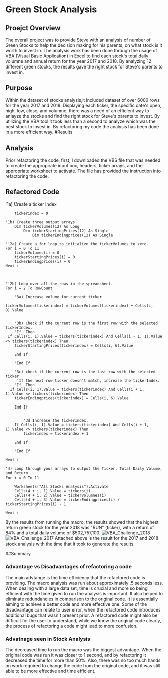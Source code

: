 # Green Stock Analysis
## Proejct Overview
The overall project was to provide Steve with an analysis of number of Green Stocks to help the decision making for his parents, on what stock is it worth to invest in. The analysis work has been done through the usage of VBA (Visual Basic Application) in Excel to find each stock's total daily volumne and annual return for the year 2017 and 2018. By analyzing 12 different green stocks, the results gave the right stock for Steve's parents to invest in.
## Purpose
Within the dataset of stocks analysis,it included dataset of over 6000 rows for the year 2017 and 2018. Displaying each ticker, the specific date's open, high, low, close, and volumne, there was a need of an efficient way to anlayze the stocks and find the right stock for Steve's parents to invest. By utilizing the VBA tool it took less than a second to analyze which was the best stock to invest in. By refactoring my code the analysis has been done in a more efficient way.
#Results
## Analysis
Prior refactoring the code, first, I downloaded the VBS file that was needed to create the appropriate input box, headers, ticker arrays, and the appropriate worksheet to activate. The file has provided the instruction into refactoring the code.
## Refactored Code
   '1a) Create a ticker Index
   
        tickerindex = 0
    
    '1b) Create three output arrays
        Dim tickerVolumes(12) As Long
            Dim tickerStartingPrices(12) As Single
                Dim tickerEndingprices(12) As Single
    
    ''2a) Create a for loop to initialize the tickerVolumes to zero.
    For i = 0 To 11
        tickerVolumes(i) = 0
        tickerStartingPrices(i) = 0
        tickerEndingprices(i) = 0
    Next i
    
    
        
    ''2b) Loop over all the rows in the spreadsheet.
    For i = 2 To RowCount
    
        '3a) Increase volume for current ticker
        
    tickerVolumes(tickerindex) = tickerVolumes(tickerindex) + Cells(i, 8).Value
    
        
        '3b) Check if the current row is the first row with the selected tickerIndex.
        'If  Then
     If Cells(i, 1).Value = tickers(tickerindex) And Cells(i - 1, 1).Value <> tickers(tickerindex) Then
        tickerStartingPrices(tickerindex) = Cells(i, 6).Value
        
        End If
            
        'End If
        
        '3c) check if the current row is the last row with the selected ticker
         'If the next row ticker doesn't match, increase the tickerIndex.
        'If  Then
      If Cells(i, 1).Value = tickers(tickerindex) And Cells(i + 1, 1).Value <> tickers(tickerindex) Then
        tickerEndingprices(tickerindex) = Cells(i, 6).Value
        
        End If
            

            '3d Increase the tickerIndex.
        If Cells(i, 1).Value = tickers(tickerindex) And Cells(i + 1, 1).Value <> tickers(tickerindex) Then
            tickerindex = tickerindex + 1
        
        End If
            
        'End If
    
    Next i
    
    '4) Loop through your arrays to output the Ticker, Total Daily Volume, and Return.
    For i = 0 To 11
        
        Worksheets("All Stocks Analysis").Activate
        Cells(4 + i, 1).Value = tickers(i)
        Cells(4 + i, 2).Value = tickerVolumnes(i)
        Cells(4 + i, 3).Value = tickerEndingprices(i) / tickerStartingPrices(i) - 1
             
    Next i
By the results from running the macro, the results showed that the highest return green stock for the year 2018 was "RUN" (ticker), with a return of 84% and a total daily volume of $502,757,100. 
 ![VBA_Challenge_2018](https://user-images.githubusercontent.com/108282027/178908901-2cff399a-09eb-4dc5-b95e-1a54b02895b7.png)
 ![VBA_Challenge_2017](https://user-images.githubusercontent.com/108282027/178908953-fc2e9491-29b8-4e44-94c8-c8bc72feaa56.png)
Attached above is the result for the 2017 and 2018 stock analysis with the time that it took to generate the results.

##Summary
### Advantage vs Disadvantages of refactoring a code
The main advtange is the time efficiency that the refactored code is providing. The macro analysis was run about approximately .5 seconds less. When dealing with a large data set, time is crucial and more so being efficient with the time given to run the analysis is important. It also helped to eliminate redundancies in comparison to the original code. It is essentially aiming to achieve a better code and more effective one. Some of the disadvantage can relate to user error, when the refactored code introduces additional bugs that wasn't present prior. A refactored code might also be difficult for the user to understand, while we know the original code clearly, the process of refactoring a code might lead to more confusion.
### Advatnage seen in Stock Analysis
The decreased time to run the macro was the biggest advantage. When the original code was run it was closer to 1 second, and by refactoring it decreased the time for more than 50%. Also, there was no too much hands on work required to change the code from the original code, and it was still able to be more effective and time efficient.
